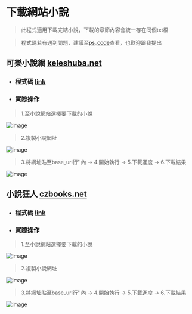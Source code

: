 # 下載網站小說
> 此程式適用下載完結小說，下載的章節內容會統一存在同個txt檔

> 程式碼若有遇到問題，建議至[ps_code](https://github.com/JhihHan/download_novel/blob/main/ps_code.md)查看，也歡迎跟我提出

## 可樂小說網 [keleshuba.net](https://www.keleshuba.net/)
- ### 程式碼 [link](https://github.com/JhihHan/download_novel/blob/main/keleshuba_net.py)
- ### 實際操作
> 1.至小說網站選擇要下載的小說

![image](https://github.com/JhihHan/download_novel/assets/117454279/745dac0d-b933-48d2-92ba-51ba157f5d44)

> 2.複製小說網址

![image](https://github.com/JhihHan/download_novel/assets/117454279/02f285e2-7eb0-4479-a25b-94bb10dbc331)

> 3.將網址貼至base_url行''內 -> 4.開始執行 -> 5.下載進度 -> 6.下載結果

![image](https://github.com/JhihHan/download_novel/assets/117454279/46cfef09-fb76-4721-b2a6-524446f7ca10)

## 小說狂人 [czbooks.net](https://czbooks.net)
- ### 程式碼 [link](https://github.com/JhihHan/download_novel/blob/main/czbooks_net.py)
- ### 實際操作
> 1.至小說網站選擇要下載的小說

![image](https://github.com/JhihHan/download_novel/assets/117454279/486b2997-d7f8-4804-ab41-29ef2a256ba3)

> 2.複製小說網址

![image](https://github.com/JhihHan/download_novel/assets/117454279/d5507306-5aa8-4f6d-a043-aa2ad6fbb290)

> 3.將網址貼至base_url行''內 -> 4.開始執行 -> 5.下載進度 -> 6.下載結果

![image](https://github.com/JhihHan/download_novel/assets/117454279/7e72e3cc-4aef-455e-8360-3d053d08c683)
